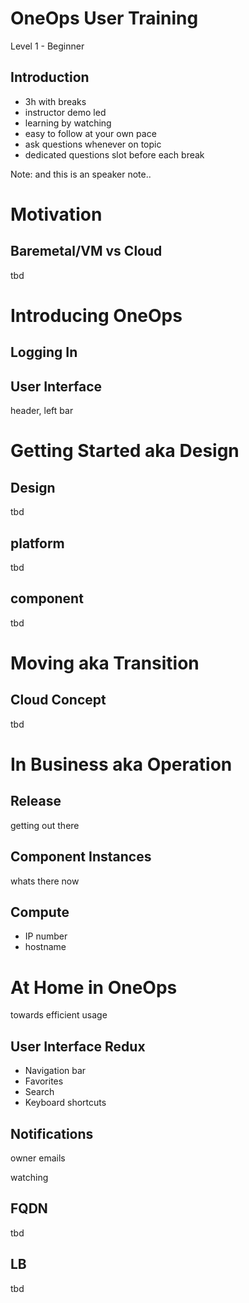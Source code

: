 # OneOps User Training

Level 1 - Beginner


## Introduction

- 3h with breaks
- instructor demo led
- learning by watching 
- easy to follow at your own pace 
- ask questions whenever on topic 
- dedicated questions slot before each break

Note: and this is an speaker note.. 



# Motivation


## Baremetal/VM vs Cloud

tbd



# Introducing OneOps


## Logging In


## User Interface

header, left bar

# Getting Started aka Design


## Design

tbd


## platform

tbd


## component

tbd



# Moving aka Transition


## Cloud Concept 
 
tbd




# In Business aka Operation


## Release

getting out there


## Component Instances

whats there now


## Compute

- IP number
- hostname






# At Home in OneOps

towards efficient usage


## User Interface Redux

- Navigation bar 
- Favorites
- Search
- Keyboard shortcuts


##  Notifications

owner emails

watching


## FQDN

tbd


## LB

tbd

